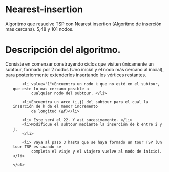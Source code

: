 # Nearest-insertion
Algoritmo que resuelve TSP con Nearest insertion (Algoritmo de inserción mas cercana). 5,48 y 101 nodos.

# Descripción del algoritmo. 
 <p>Consiste en comenzar construyendo ciclos que visiten únicamente un subtour, formado por 2
        nodos (Uno inicial y el nodo más cercano al inicial), para posteriormente extenderlos insertando 
        los vértices restantes.</p>
    <ol>

        <li value="1">Encuentra un nodo k que no esté en el subtour, que este lo mas cercano posible a 
            cualquier nodo del subtour. </li>
        
        <li>Encuentra un arco (i,j) del subtour para el cual la inserción de k da el menor incremento 
            de longitud (∆f)</li>
        
        <li> Este será el 22. Y así sucesivamente. </li>
        <li>Modifique el subtour mediante la inserción de k entre i y j.
        </li>
        
        <li> Vaya al paso 3 hasta que se haya formado un tour TSP (Un tour TSP es cuando se 
            completa el viaje y el viajero vuelve al nodo de inicio).</li>
        
    </ol>

